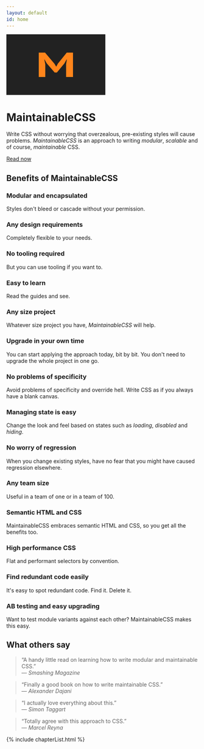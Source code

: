 ```yaml
---
layout: default
id: home
---
```


<div class="hero">
	<img class="hero-logo" src="/assets/img/logo.png" alt="">
	<h1>MaintainableCSS</h1>
	<p>Write CSS without worrying that overzealous, pre-existing styles will cause problems. <em>MaintainableCSS</em> is an approach to writing <em>modular</em>, <em>scalable</em> and of course, <em>maintainable</em> CSS.</p>
	<a class="hero-button" href="/chapters/introduction/">Read now</a>
</div>

<div class="benefits">
	<h2>Benefits of MaintainableCSS</h2>
	<div class="benefits-wrapper">
		<div class="benefit">
			<h3>Modular and encapsulated</h3>
			<p>Styles don't bleed or cascade without your permission.</p>
		</div>
		<div class="benefit">
			<h3>Any design requirements</h3>
			<p>Completely flexible to your needs.</p>
		</div>
		<div class="benefit">
			<h3>No tooling required</h3>
			<p>But you can use tooling if you want to.</p>
		</div>
		<div class="benefit">
			<h3>Easy to learn</h3>
			<p>Read the guides and see.</p>
		</div>
		<div class="benefit">
			<h3>Any size project</h3>
			<p>Whatever size project you have, <em>MaintainableCSS</em> will help.</p>
		</div>
		<div class="benefit">
			<h3>Upgrade in your own time</h3>
			<p>You can start applying the approach today, bit by bit. You don't need to upgrade the whole project in one go.</p>
		</div>
		<div class="benefit">
			<h3>No problems of specificity</h3>
			<p>Avoid problems of specificity and override hell. Write CSS as if you always have a blank canvas.</p>
		</div>
		<div class="benefit">
			<h3>Managing state is easy</h3>
			<p>Change the look and feel based on states such as <em>loading</em>, <em>disabled</em> and <em>hiding</em>.</p>
		</div>
		<div class="benefit">
			<h3>No worry of regression</h3>
			<p>When you change existing styles, have no fear that you might have caused regression elsewhere.</p>
		</div>
		<div class="benefit">
			<h3>Any team size</h3>
			<p>Useful in a team of one or in a team of 100.</p>
		</div>
		<div class="benefit">
			<h3>Semantic HTML and CSS</h3>
			<p>MaintainableCSS embraces semantic HTML and CSS, so you get all the benefits too.</p>
		</div>
		<div class="benefit">
			<h3>High performance CSS</h3>
			<p>Flat and performant selectors by convention.</p>
		</div>
		<div class="benefit">
			<h3>Find redundant code easily</h3>
			<p>It's easy to spot redundant code. Find it. Delete it.</p>
		</div>
		<div class="benefit">
			<h3>AB testing and easy upgrading</h3>
			<p>Want to test module variants against each other? MaintainableCSS makes this easy.</p>
		</div>
	</div>
</div>
<div class="recommendations">
	<h2 class="recommendations-title">What others say</h2>
	<div class="recommendations-item">
		<blockquote>
			<p>&ldquo;A handy little read on learning how to write modular and maintainable CSS.&rdquo;
			<br>&mdash; <cite>Smashing Magazine</cite>
			</p>
		</blockquote>
	</div>
	<div class="recommendations-item">
		<blockquote>
			<p>&ldquo;Finally a good book on how to write maintainable CSS.&rdquo;
			<br>&mdash; <cite>Alexander Dajani</cite>
			</p>
		</blockquote>
	</div>
	<div class="recommendations-item">
		<blockquote>
			<p>&ldquo;I actually love everything about this.&rdquo;
			<br>&mdash; <cite>Simon Taggart</cite>
			</p>
		</blockquote>
	</div>
	<div class="recommendations-item">
		<blockquote>
			<p>&ldquo;Totally agree with this approach to CSS.&rdquo;
			<br>&mdash; <cite>Marcel Reyna</cite>
			</p>
		</blockquote>
	</div>
</div>

{% include chapterList.html %}

<!-- <div class="gotQuestion">
	<div class="gotQuestion-inner">
		<h2>Got a question, issue or suggestion?</h2>
		<p>Just <a href="http://github.com/adamsilver/maintainablecss.com/issues/new/">raise an issue for discussion</a> on Github.</p>
	</div>
</div> -->